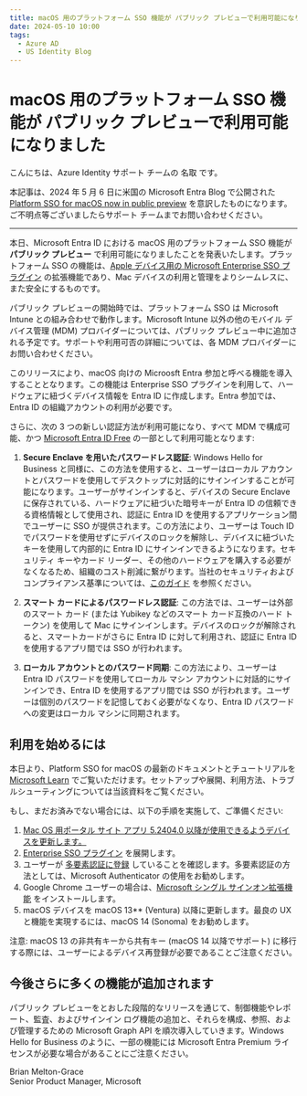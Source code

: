```yaml
---
title: macOS 用のプラットフォーム SSO 機能が パブリック プレビューで利用可能になりました
date: 2024-05-10 10:00
tags:
  - Azure AD
  - US Identity Blog
---
```


# macOS 用のプラットフォーム SSO 機能が パブリック プレビューで利用可能になりました

こんにちは、Azure Identity サポート チームの 名取 です。

本記事は、2024 年 5 月 6 日に米国の Microsoft Entra Blog で公開された [Platform SSO for macOS now in public preview](https://techcommunity.microsoft.com/t5/microsoft-entra-blog/platform-sso-for-macos-now-in-public-preview/ba-p/4051574) を意訳したものになります。ご不明点等ございましたらサポート チームまでお問い合わせください。

----

本日、Microsoft Entra ID における macOS 用のプラットフォーム SSO 機能が **パブリック プレビュー** で利用可能になりましたことを発表いたします。プラットフォーム SSO の機能は、[Apple デバイス用の Microsoft Enterprise SSO プラグイン](https://learn.microsoft.com/ja-jp/entra/identity-platform/apple-sso-plugin) の拡張機能であり、Mac デバイスの利用と管理をよりシームレスに、また安全にするものです。

パブリック プレビューの開始時では、プラットフォーム SSO は Microsoft Intune との組み合わせで動作します。Microsoft Intune 以外の他のモバイル デバイス管理 (MDM) プロバイダーについては、パブリック プレビュー中に追加される予定です。サポートや利用可否の詳細については、各 MDM プロバイダーにお問い合わせください。

このリリースにより、macOS 向けの Microosft Entra 参加と呼べる機能を導入することとなります。この機能は Enterprise SSO プラグインを利用して、ハードウェアに紐づくデバイス情報を Entra ID に作成します。Entra 参加では、Entra ID の組織アカウントの利用が必要です。

さらに、次の 3 つの新しい認証方法が利用可能になり、すべて MDM で構成可能、かつ [Microsoft Entra ID Free](https://www.microsoft.com/ja-jp/security/business/microsoft-entra-pricing) の一部として利用可能となります:

1. **Secure Enclave を用いたパスワードレス認証**: Windows Hello for Business と同様に、この方法を使用すると、ユーザーはローカル アカウントとパスワードを使用してデスクトップに対話的にサインインすることが可能になります。ユーザーがサインインすると、デバイスの Secure Enclave に保存されている、ハードウェアに紐づいた暗号キーが Entra ID の信頼できる資格情報として使用され、認証に Entra ID を使用するアプリケーション間でユーザーに SSO が提供されます。この方法により、ユーザーは Touch ID でパスワードを使用せずにデバイスのロックを解除し、デバイスに紐づいたキーを使用して内部的に Entra ID にサインインできるようになります。セキュリティ キーやカード リーダー、その他のハードウェアを購入する必要がなくなるため、組織のコスト削減に繋がります。当社のセキュリティおよびコンプライアンス基準については、[このガイド](https://learn.microsoft.com/ja-jp/entra/standards/nist-authenticator-types) を参照ください。

2. **スマート カードによるパスワードレス認証**: この方法では、ユーザーは外部のスマート カード (または Yubikey などのスマート カード互換のハード トークン) を使用して Mac にサインインします。デバイスのロックが解除されると、スマートカードがさらに Entra ID に対して利用され、認証に Entra ID を使用するアプリ間では SSO が行われます。
  
3. **ローカル アカウントとのパスワード同期**: この方法により、ユーザーは Entra ID パスワードを使用してローカル マシン アカウントに対話的にサインインでき、Entra ID を使用するアプリ間では SSO が行われます。ユーザーは個別のパスワードを記憶しておく必要がなくなり、Entra ID パスワードへの変更はローカル マシンに同期されます。
  
## 利用を始めるには

本日より、Platform SSO for macOS の最新のドキュメントとチュートリアルを [Microsoft Learn](https://learn.microsoft.com/ja-jp/entra/identity/devices/macos-psso) でご覧いただけます。セットアップや展開、利用方法、トラブルシューティングについては当該資料をご覧ください。

もし、まだお済みでない場合には、以下の手順を実施して、ご準備ください:

1. [Mac OS 用ポータル サイト アプリ 5.2404.0 以降が使用できるようデバイスを更新します。](https://learn.microsoft.com/ja-jp/mem/intune/apps/apps-company-portal-macos)
2. [Enterprise SSO プラグイン](https://learn.microsoft.com/ja-jp/entra/identity-platform/apple-sso-plugin) を展開します。
3. ユーザーが [多要素認証に登録](https://learn.microsoft.com/ja-jp/entra/id-protection/howto-identity-protection-configure-mfa-policy) していることを確認します。多要素認証の方法としては、Microsoft Authenticator の使用をお勧めします。
4. Google Chrome ユーザーの場合は、[Microsoft シングル サインオン拡張機能](https://chromewebstore.google.com/detail/microsoft-single-sign-on/ppnbnpeolgkicgegkbkbjmhlideopiji?pli=1) をインストールします。
5. macOS デバイスを macOS 13** (Ventura) 以降に更新します。最良の UX と機能を実現するには、macOS 14 (Sonoma) をお勧めします。

注意: macOS 13 の非共有キーから共有キー (macOS 14 以降でサポート) に移行する際には、ユーザーによるデバイス再登録が必要であることご注意ください。

## 今後さらに多くの機能が追加されます

パブリック プレビューをとおした段階的なリリースを通じて、制御機能やレポート、監査、およびサインイン ログ機能の追加と、それらを構成、参照、および管理するための Microsoft Graph API を順次導入していきます。Windows Hello for Business のように、一部の機能には Microsoft Entra Premium ライセンスが必要な場合があることにご注意ください。

Brian Melton-Grace  
Senior Product Manager, Microsoft
